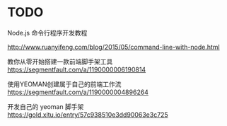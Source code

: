 # TODO

Node.js 命令行程序开发教程

http://www.ruanyifeng.com/blog/2015/05/command-line-with-node.html



教你从零开始搭建一款前端脚手架工具https://segmentfault.com/a/1190000006190814

使用YEOMAN创建属于自己的前端工作流https://segmentfault.com/a/1190000004896264

开发自己的 yeoman 脚手架https://gold.xitu.io/entry/57c938510e3dd90063e3c725

